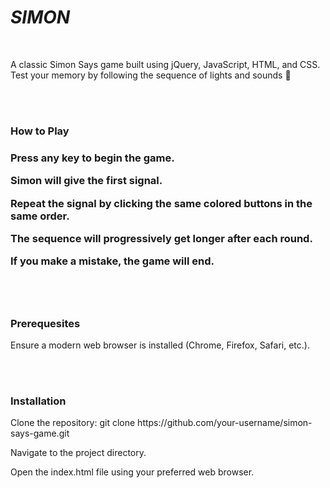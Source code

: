 <h1><em>SIMON</em></h1>
<br>
<p>A classic Simon Says game built using jQuery, JavaScript, HTML, and CSS. Test your memory by following the sequence of lights and sounds 🚨<p>
<br>
<br>
<h3>How to Play<h3>
<p>Press any key to begin the game.</p>
<p>Simon will give the first signal.</p>
<p>Repeat the signal by clicking the same colored buttons in the same order.</p>
<p>The sequence will progressively get longer after each round.</p>
<p>If you make a mistake, the game will end.</p>
<br>
<br>
<h3>Prerequesites</h3>
<p>Ensure a modern web browser is installed (Chrome, Firefox, Safari, etc.).</p>
<br>
<br>
<h3>Installation</h3>
<p>Clone the repository: git clone https://github.com/your-username/simon-says-game.git</p>
<p>Navigate to the project directory.</p>
<p>Open the index.html file using your preferred web browser.</p>